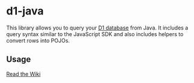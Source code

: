 # d1-java

This library allows you to query your [D1 database](https://developers.cloudflare.com/d1/) from Java.
It includes a query syntax similar to the JavaScript SDK and also includes helpers to convert rows into POJOs. 

## Usage
[Read the Wiki](https://github.com/Casterlabs/d1-java/wiki)
